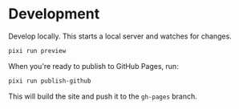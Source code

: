 # Development

Develop locally. This starts a local server and watches for changes.

```bash
pixi run preview
```

When you're ready to publish to GitHub Pages, run:

```bash
pixi run publish-github
```

This will build the site and push it to the `gh-pages` branch.
